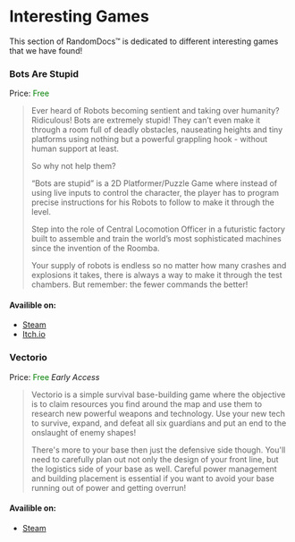 # Interesting Games
This section of RandomDocs™ is dedicated to different interesting games that we have found!

### Bots Are Stupid
Price: <span style="color:green">Free</span>

> Ever heard of Robots becoming sentient and taking over humanity? 
> Ridiculous! Bots are extremely stupid! They can’t even make it through a room full of deadly obstacles, nauseating heights and tiny platforms using nothing but a powerful grappling hook - without human support at least. 
> 
> So why not help them?
> 
> “Bots are stupid” is a 2D Platformer/Puzzle Game where instead of using live inputs to control the character, the player has to program precise instructions for his Robots to follow to make it through the level. 
> 
> Step into the role of Central Locomotion Officer in a futuristic factory built to assemble and train the world’s most sophisticated machines since the invention of the Roomba. 
> 
> Your supply of robots is endless so no matter how many crashes and explosions it takes, there is always a way to make it through the test chambers. But remember: the fewer commands the better!

#### Availible on:
- [Steam](https://store.steampowered.com/app/1578160/Bots_Are_Stupid/)
- [Itch.io](https://lelegolla.itch.io/bots-are-stupid)


### Vectorio
Price: <span style="color:green">Free</span>
_Early Access_

> Vectorio is a simple survival base-building game where the objective is to claim resources you find around the map and use them to research new powerful weapons and technology. Use your new tech to survive, expand, and defeat all six guardians and put an end to the onslaught of enemy shapes!
>
> There's more to your base then just the defensive side though. You'll need to carefully plan out not only the design of your front line, but the logistics side of your base as well. Careful power management and building placement is essential if you want to avoid your base running out of power and getting overrun!

#### Availible on:
- [Steam](https://store.steampowered.com/app/1462470/Vectorio__Early_Access/)
